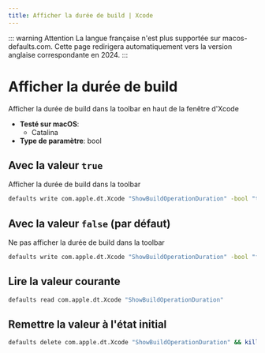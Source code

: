 ```yaml
---
title: Afficher la durée de build | Xcode
---
```


::: warning Attention
La langue française n'est plus supportée sur macos-defaults.com. Cette page redirigera automatiquement vers la version anglaise correspondante en 2024.
:::

# Afficher la durée de build

Afficher la durée de build dans la toolbar en haut de la fenêtre d'Xcode

<!-- break lists -->

- **Testé sur macOS**:
  - Catalina
- **Type de paramètre**: bool

## Avec la valeur `true`

Afficher la durée de build dans la toolbar

```bash
defaults write com.apple.dt.Xcode "ShowBuildOperationDuration" -bool "true" && killall Xcode
```

## Avec la valeur `false` (par défaut)

Ne pas afficher la durée de build dans la toolbar

```bash
defaults write com.apple.dt.Xcode "ShowBuildOperationDuration" -bool "false" && killall Xcode
```

## Lire la valeur courante

```bash
defaults read com.apple.dt.Xcode "ShowBuildOperationDuration"
```

## Remettre la valeur à l'état initial

```bash
defaults delete com.apple.dt.Xcode "ShowBuildOperationDuration" && killall Xcode
```
